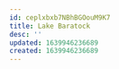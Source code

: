 ```yaml
---
id: ceplxbxb7NBhBGOouM9K7
title: Lake Baratock
desc: ''
updated: 1639946236689
created: 1639946236689
---
```


